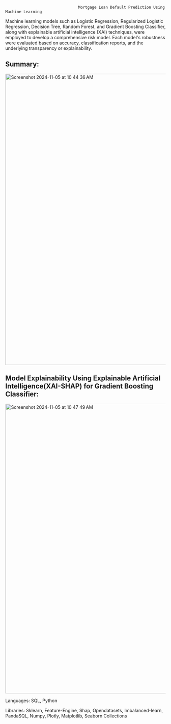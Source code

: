                                     Mortgage Loan Default Prediction Using Machine Learning

Machine learning models such as Logistic Regression, Regularized Logistic Regression, Decision Tree, Random Forest, and Gradient Boosting Classifier, along with explainable artificial intelligence (XAI) techniques, were employed to develop a comprehensive risk model. Each model's robustness were evaluated based on accuracy, classification reports, and the underlying transparency or explainability.

## Summary:
<img width="915" alt="Screenshot 2024-11-05 at 10 44 36 AM" src="https://github.com/user-attachments/assets/00000247-eb1b-42f5-a451-493ca05d08ee">




## Model Explainability Using Explainable Artificial Intelligence(XAI-SHAP) for Gradient Boosting Classifier:
<img width="910" alt="Screenshot 2024-11-05 at 10 47 49 AM" src="https://github.com/user-attachments/assets/d272c875-0df2-4bd8-8189-db0df342616e">


Languages: SQL, Python

Libraries: Sklearn, Feature-Engine, Shap, Opendatasets, Imbalanced-learn, PandaSQL, Numpy, Plotly, Matplotlib, Seaborn Collections
